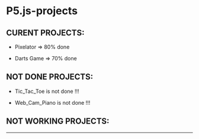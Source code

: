 # P5.js-projects

## CURENT PROJECTS:

+ Pixelator  => 80% done

+ Darts Game => 70% done




## NOT DONE PROJECTS:

+ Tic_Tac_Toe is not done !!!

+ Web_Cam_Piano is not done !!!

## NOT WORKING PROJECTS:
--------
